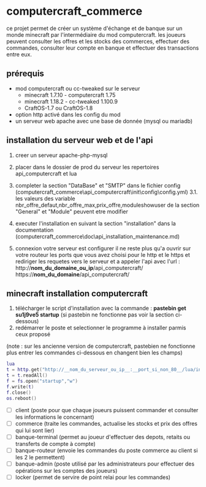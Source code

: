 # computercraft_commerce

ce projet permet de créer un système d'échange et de banque sur un monde minecraft par l'intermédiaire du mod computercraft.
les joueurs peuvent consulter les offres et les stocks des commerces, effectuer des commandes, consulter leur compte en banque et effectuer des transactions entre eux.

## prérequis

- mod computercraft ou cc-tweaked sur le serveur
  - minecraft 1.7.10 - computercraft 1.75
  - minecraft 1.18.2 - cc-tweaked 1.100.9
  - CraftOS-1.7 ou CraftOS-1.8
- option http activé dans les config du mod
- un serveur web apache avec une base de donnée (mysql ou mariadb)

## installation du serveur web et de l'api

1. creer un serveur apache-php-mysql
2. placer dans le dossier de prod du serveur les repertoires api_computercraft et lua
3. completer la section "DataBase" et "SMTP" dans le fichier config (computercraft_commerce\api_computercraft\init\config\config.yml)
3.1. les valeurs des variable nbr_offre_defaut,nbr_offre_max,prix_offre,moduleshowuser de la section "General" et "Module" peuvent etre modifier
4. executer l'installation en suivant la section "installation" dans la documentation (computercraft_commerce\doc\api_installation_maintenance.md)


4. connexion
votre serveur est configurer il ne reste plus qu'a ouvrir sur votre routeur les ports que vous avez choisi pour le http et le https et rediriger les requetes vers le serveur
et a appeler l'api avec l'url :
http://__nom_du_domaine_ou_ip__/api_computercraft/
https://__nom_du_domaine__/api_computercraft/


## minecraft installation computercraft
1. télécharger le script d'installation avec la commande : __pastebin get su1j9ve5 startup__ (si pastebin ne fonctionne pas voir la section ci-dessous)
2. redémarrer le poste et selectionner le programme à installer parmis ceux proposé

(note : sur les ancienne version de computercraft, pastebien ne fonctionne plus entrer les commandes ci-dessous en changent bien les champs)
```lua
lua
t = http.get("http://__nom_du_serveur_ou_ip__:__port_si_non_80__/lua/install.lua")
t = t.readAll()
f = fs.open("startup","w")
f.write(t)
f.close()
os.reboot()
```

- [ ] client (poste pour que chaque joueurs puissent commander et consulter les informations le concernant)
- [ ] commerce (traite les commandes, actualise les stocks et prix des offres qui lui sont lier)
- [ ] banque-terminal (permet au joueur d'effectuer des depots, retaits ou transferts de compte à compte)
- [ ] banque-routeur (envoie les commandes du poste commerce au client si les 2 le permettent)
- [ ] banque-admin (poste utilisé par les administrateurs pour effectuer des opérations sur les comptes des joueurs)
- [ ] locker (permet de servire de point relai pour les commandes)

